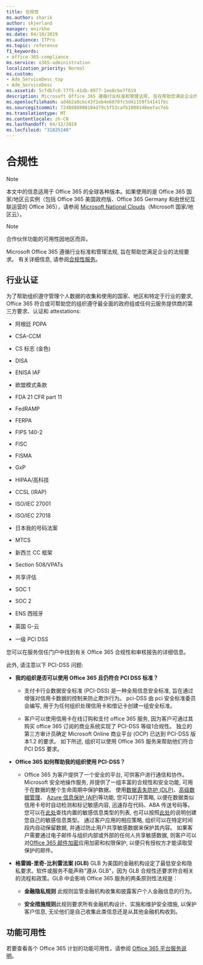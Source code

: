 ```yaml
---
title: 合规性
ms.author: sharik
author: skjerland
manager: mnirkhe
ms.date: 04/10/2019
ms.audience: ITPro
ms.topic: reference
f1_keywords:
- office-365-compliance
ms.service: o365-administration
localization_priority: Normal
ms.custom:
- Adm_ServiceDesc_top
- Adm_ServiceDesc
ms.assetid: 5cfdb7c0-77f5-41db-8977-1ee8cbe7f619
description: Microsoft Office 365 遵循行业标准和管理法规, 旨在帮助您满足企业的法规要求。 有关详细信息, 请参阅合规性服务。
ms.openlocfilehash: ad4b2a0cbc43f2eb4e6070fc5d41159f54141fbc
ms.sourcegitcommit: 7248888900104d79c5f53cafb1000140eefac7eb
ms.translationtype: MT
ms.contentlocale: zh-CN
ms.lasthandoff: 04/12/2019
ms.locfileid: "31825140"
---
```

# <a name="compliance"></a>合规性

> [!NOTE]
> 本文中的信息适用于 Office 365 的全球各种版本。如果使用的是 Office 365 国家/地区云实例（包括 Office 365 美国政府版、Office 365 Germany 和由世纪互联运营的 Office 365），请参阅 [Microsoft National Clouds](https://go.microsoft.com/fwlink/?linkid=841582)（Microsoft 国家/地区云）。 
  
> [!NOTE]
> 合作伙伴功能的可用性因地区而异。 
  
Microsoft Office 365 遵循行业标准和管理法规, 旨在帮助您满足企业的法规要求。 有关详细信息, 请参阅[合规性服务](https://go.microsoft.com/fwlink/?linkid=864391)。
  
## <a name="industry-certifications"></a>行业认证

为了帮助组织遵守管理个人数据的收集和使用的国家、地区和特定于行业的要求, Office 365 符合或可帮助您的组织遵守最全面的政府组或任何云服务提供商的第三方要求、认证和 attestations:
  
- 阿根廷 PDPA
    
- CSA-CCM
    
- CS 标志 (金色)
    
- DISA
    
- ENISA IAF
    
- 欧盟模式条款
    
- FDA 21 CFR part 11
    
- FedRAMP
    
- FERPA
    
- FIPS 140-2
    
- FISC
    
- FISMA
    
- GxP
    
- HIPAA/高科技
    
- CCSL (IRAP)
    
- ISO/IEC 27001
    
- ISO/IEC 27018
    
- 日本我的号码法案
    
- MTCS
    
- 新西兰 CC 框架
    
- Section 508/VPATs
    
- 共享评估
    
- SOC 1
    
- SOC 2
    
- ENS 西班牙
    
- 英国 G-云
    
- 一级 PCI DSS
    
您可以在服务信任门户中找到有关 Office 365 合规性和审核报告的详细信息。
  
此外, 请注意以下 PCI-DSS 问题:
  
- **我的组织是否可以使用 Office 365 且仍符合 PCI DSS 标准？**
    
  - 支付卡行业数据安全标准 (PCI-DSS) 是一种全局信息安全标准, 旨在通过增强对信用卡数据的控制来防止欺诈行为。 pci-DSS 由 pci 安全标准委员会编写, 用于为任何组织处理信用卡和借记卡创建一组安全标准。
    
  - 客户可以使用信用卡在线订购和支付 office 365 服务, 因为客户可通过其购买 office 365 订阅的商业系统实现了 PCI-DSS 等级1合规性。 独立的第三方审计员确定 Microsoft Online 商业平台 (OCP) 已达到 PCI-DSS 版本1.2 的要求。 如下所述, 组织可以使用 Office 365 服务来帮助他们符合 PCI DSS 要求。
    
- **Office 365 如何帮助我的组织使用 PCI-DSS？**
    
  - Office 365 为客户提供了一个安全的平台, 可供客户进行通信和协作。 Microsoft 安全地操作服务, 并提供了一组丰富的合规性和安全功能, 可用于在数据的整个生命周期中保护数据。 使用[数据丢失防护 (DLP)](https://go.microsoft.com/fwlink/?linkid=868520)、[高级数据管理](https://go.microsoft.com/fwlink/?linkid=863925)、 [Azure 信息保护 (AIP)](https://go.microsoft.com/fwlink/?linkid=868521)等功能, 您可以打开策略, 以便在数据类似信用卡号时自动检测和标记敏感内容, 迅速存在代码、ABA 传送号码等。 您可以在[此处](https://go.microsoft.com/fwlink/?linkid=868522)查找内置的敏感信息类型的列表, 也可以按照[此处](https://go.microsoft.com/fwlink/?linkid=868523)的说明创建您自己的敏感信息类型。 通过客户应用的相应策略, 组织可以在特定时间段内自动保留数据, 并通过防止用户共享敏感数据来保护其内容。 如果客户需要通过电子邮件与组织内部或外部的任何人共享敏感数据, 则客户可以对[Office 365 邮件加密](https://go.microsoft.com/fwlink/?linkid=858986)应用加密和权限保护, 以便只有授权方才能读取受保护的邮件。 
    
- **格雷姆-里奇-比利雷法案 (GLB)** GLB 为美国的金融机构设定了最低安全和隐私要求。软件或服务不能声称"遵从 GLB"，因为 GLB 合规性还要求符合相关的流程和政策。GLB 中会影响 Office 365 服务的两条原则性法规是： 
    
  - **金融隐私规则** 此规则监管金融机构收集和披露客户个人金融信息的行为。 
    
  - **安全措施规则**此规则要求所有金融机构设计、实施和维护安全措施, 以保护客户信息, 无论他们是自己收集此类信息还是从其他金融机构收到。 
    
## <a name="feature-availability"></a>功能可用性

若要查看各个 Office 365 计划的功能可用性，请参阅 [Office 365 平台服务说明](https://technet.microsoft.com/en-us/library/office-365-platform-service-description.aspx)。
  

